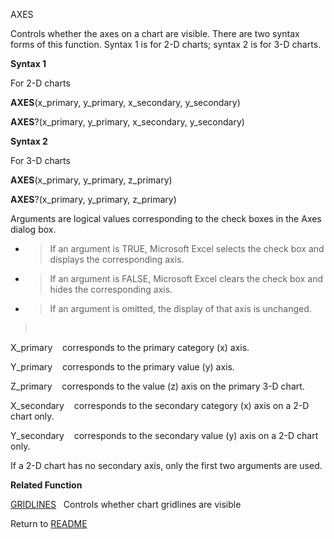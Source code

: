 AXES

Controls whether the axes on a chart are visible. There are two syntax
forms of this function. Syntax 1 is for 2-D charts; syntax 2 is for 3-D
charts.

**Syntax 1**

For 2-D charts

**AXES**(x\_primary, y\_primary, x\_secondary, y\_secondary)

**AXES**?(x\_primary, y\_primary, x\_secondary, y\_secondary)

**Syntax 2**

For 3-D charts

**AXES**(x\_primary, y\_primary, z\_primary)

**AXES**?(x\_primary, y\_primary, z\_primary)

Arguments are logical values corresponding to the check boxes in the
Axes dialog box.

  - > If an argument is TRUE, Microsoft Excel selects the check box and
    > displays the corresponding axis.

  - > If an argument is FALSE, Microsoft Excel clears the check box and
    > hides the corresponding axis.

  - > If an argument is omitted, the display of that axis is unchanged.

> &nbsp;

X\_primary&nbsp;&nbsp;&nbsp;&nbsp;corresponds to the primary category
(x) axis.

Y\_primary&nbsp;&nbsp;&nbsp;&nbsp;corresponds to the primary value (y)
axis.

Z\_primary&nbsp;&nbsp;&nbsp;&nbsp;corresponds to the value (z) axis on
the primary 3-D chart.

X\_secondary&nbsp;&nbsp;&nbsp;&nbsp;corresponds to the secondary
category (x) axis on a 2-D chart only.

Y\_secondary&nbsp;&nbsp;&nbsp;&nbsp;corresponds to the secondary value
(y) axis on a 2-D chart only.

If a 2-D chart has no secondary axis, only the first two arguments are
used.

**Related Function**

[GRIDLINES](GRIDLINES.md)&nbsp;&nbsp;&nbsp;Controls whether chart gridlines are visible



Return to [README](README.md)

